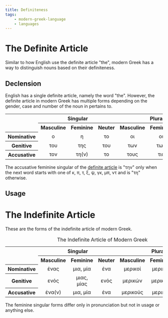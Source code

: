 ```yaml
---
title: Definiteness
tags:
    - modern-greek-language
    - languages
---
```


# The Definite Article

Similar to how English use the definite article "the", modern Greek has a way to distinguish nouns based on their definiteness.

## Declension

English has a single definite article, namely the word "the". However, the definite article in modern Greek has multiple forms depending on the gender, case and number of the noun in pertains to.

<table>
<tr>
<th rowspan="2"></th>
<th colspan="3" style="text-align: center">Singular</th>
<th colspan="3" style="text-align: center">Plural</th>
</tr>
<tr>
<th style="text-align: center">Masculine</th>
<th style="text-align: center">Feminine</th>
<th style="text-align: center">Neuter</th>
<th style="text-align: center">Masculine</th>
<th style="text-align: center">Feminine</th>
<th style="text-align: center">Neuter</th>
</tr>
<tr>
<th style="text-align: center">Nominative</th>
<td style="text-align: center">ο</td>
<td style="text-align: center">η</td>
<td style="text-align: center">το</td>
<td style="text-align: center">οι</td>
<td style="text-align: center">οι</td>
<td style="text-align: center">τα</td>
</tr>
<tr>
<th style="text-align: center">Genitive</th>
<td style="text-align: center">του</td>
<td style="text-align: center">της</td>
<td style="text-align: center">του</td>
<td style="text-align: center">των</td>
<td style="text-align: center">των</td>
<td style="text-align: center">των</td>
</tr>
<tr>
<th style="text-align: center">Accusative</th>
<td style="text-align: center">τον</td>
<td style="text-align: center">τη(ν)</td>
<td style="text-align: center">το</td>
<td style="text-align: center">τους</td>
<td style="text-align: center">τις</td>
<td style="text-align: center">τα</td>
</tr>
</table>

The accusative feminine singular of the [definite article](Definiteness.md) is "την" only when the next word starts with one of κ, π, τ, ξ, ψ, γκ, μπ, ντ and is "τη" otherwise.

## Usage

# The Indefinite Article

These are the forms of the indefinite article of modern Greek.

<table>
<caption>The Indefinite Article of Modern Greek</caption>
<tr>
<th rowspan="2"></th>
<th colspan="3" style="text-align: center">Singular</th>
<th colspan="3" style="text-align: center">Plural</th>
</tr>
<tr>
<th style="text-align: center">Masculine</th>
<th style="text-align: center">Feminine</th>
<th style="text-align: center">Neuter</th>
<th style="text-align: center">Masculine</th>
<th style="text-align: center">Feminine</th>
<th style="text-align: center">Neuter</th>
</tr>
<tr>
<th style="text-align: center">Nominative</th>
<td style="text-align: center">ένας</td>
<td style="text-align: center">μια, μία</td>
<td style="text-align: center">ένα</td>
<td style="text-align: center">μερικοί</td>
<td style="text-align: center">μερικές</td>
<td style="text-align: center">μερικά</td>
</tr>
<tr>
<th style="text-align: center">Genitive</th>
<td style="text-align: center">ενός</td>
<td style="text-align: center">μιας, μίας</td>
<td style="text-align: center">ενός</td>
<td style="text-align: center">μερικών</td>
<td style="text-align: center">μερικών</td>
<td style="text-align: center">μερικών</td>
</tr>
<tr>
<th style="text-align: center">Accusative</th>
<td style="text-align: center">ένα(ν)</td>
<td style="text-align: center">μια, μία</td>
<td style="text-align: center">ένα</td>
<td style="text-align: center">μερικούς</td>
<td style="text-align: center">μερικές</td>
<td style="text-align: center">μερικά</td>
</tr>
</table>

The feminine singular forms differ only in pronunciation but not in usage or anything else.